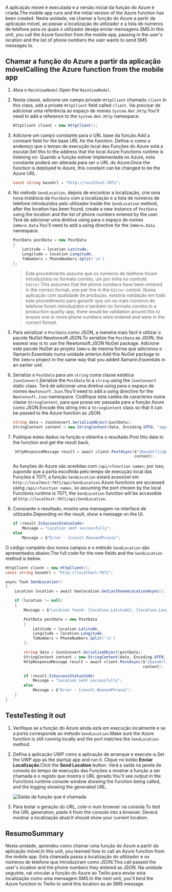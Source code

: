<span data-ttu-id="95936-101">A aplicação móvel é executada e a versão inicial da função do Azure é criada.</span><span class="sxs-lookup"><span data-stu-id="95936-101">The mobile app runs and the initial version of the Azure function has been created.</span></span> <span data-ttu-id="95936-102">Nesta unidade, vai chamar a função do Azure a partir da aplicação móvel, ao passar a localização do utilizador e a lista de números de telefone para os quais o utilizador deseja enviar mensagens SMS.</span><span class="sxs-lookup"><span data-stu-id="95936-102">In this unit, you call the Azure function from the mobile app, passing in the user's location and the list of phone numbers the user wants to send SMS messages to.</span></span>

## <a name="calling-the-azure-function-from-the-mobile-app"></a><span data-ttu-id="95936-103">Chamar a função do Azure a partir da aplicação móvel</span><span class="sxs-lookup"><span data-stu-id="95936-103">Calling the Azure function from the mobile app</span></span>

1. <span data-ttu-id="95936-104">Abra o `MainViewModel`.</span><span class="sxs-lookup"><span data-stu-id="95936-104">Open the `MainViewModel`.</span></span>

2. <span data-ttu-id="95936-105">Nesta classe, adicione um campo privado `HttpClient` chamado `client`.</span><span class="sxs-lookup"><span data-stu-id="95936-105">In this class, add a private `HttpClient` field called `client`.</span></span> <span data-ttu-id="95936-106">Vai precisar de adicionar uma referência ao espaço de nomes `System.Net.Http`.</span><span class="sxs-lookup"><span data-stu-id="95936-106">You'll need to add a reference to the `System.Net.Http` namespace.</span></span>

    ```cs
    HttpClient client = new HttpClient();
    ```

3. <span data-ttu-id="95936-107">Adicione um campo constante para o URL base da função.</span><span class="sxs-lookup"><span data-stu-id="95936-107">Add a constant field for the base URL for the function.</span></span> <span data-ttu-id="95936-108">Defina-o como o endereço que o tempo de execução local das Funções do Azure está a escutar.</span><span class="sxs-lookup"><span data-stu-id="95936-108">Set this to the address that the local Azure Functions runtime is listening on.</span></span> <span data-ttu-id="95936-109">Quando a função estiver implementada no Azure, esta constante poderá ser alterada para ser o URL do Azure.</span><span class="sxs-lookup"><span data-stu-id="95936-109">Once the function is deployed to Azure, this constant can be changed to be the Azure URL.</span></span>

    ```cs
    const string baseUrl = "http://localhost:7071";
    ```

4. <span data-ttu-id="95936-110">No método `SendLocation`, depois de encontrar a localização, crie uma nova instância de `PostData` com a localização e a lista de números de telefone introduzidos pelo utilizador.</span><span class="sxs-lookup"><span data-stu-id="95936-110">Inside the `SendLocation` method, after the location has been found, create a new instance of `PostData` using the location and the list of phone numbers entered by the user.</span></span> <span data-ttu-id="95936-111">Terá de adicionar uma diretiva using para o espaço de nomes `ImHere.Data`.</span><span class="sxs-lookup"><span data-stu-id="95936-111">You'll need to add a using directive for the `ImHere.Data` namespace.</span></span>

    ```cs
    PostData postData = new PostData
    {
        Latitude = location.Latitude,
        Longitude = location.Longitude,
        ToNumbers = PhoneNumbers.Split('\n')
    };
    ```

    > <span data-ttu-id="95936-112">Este procedimento assume que os números de telefone foram introduzidos no formato correto, um por linha no controlo `Editor`.</span><span class="sxs-lookup"><span data-stu-id="95936-112">This assumes that the phone numbers have been entered in the correct format, one per line in the `Editor` control.</span></span> <span data-ttu-id="95936-113">Numa aplicação com qualidade de produção, existiria validação em todo este procedimento para garantir que um ou mais números de telefone foram introduzidos e também no formato correto.</span><span class="sxs-lookup"><span data-stu-id="95936-113">In a production-quality app, there would be validation around this to ensure one or more phone numbers were entered and were in the correct format.</span></span>

5. <span data-ttu-id="95936-114">Para serializar o `PostData` como JSON, a maneira mais fácil é utilizar o pacote NuGet Newtonsoft.JSON.</span><span class="sxs-lookup"><span data-stu-id="95936-114">To serialize the `PostData` as JSON, the easiest way is to use the Newtonsoft.JSON NuGet package.</span></span> <span data-ttu-id="95936-115">Adicione este pacote NuGet ao projeto `ImHere` da mesma forma que adicionou o Xamarin.Essentials numa unidade anterior.</span><span class="sxs-lookup"><span data-stu-id="95936-115">Add this NuGet package to the `ImHere` project in the same way that you added Xamarin.Essentials in an earlier unit.</span></span>

6. <span data-ttu-id="95936-116">Serialize o `PostData` para um `string` coma classe estática `JsonConvert`.</span><span class="sxs-lookup"><span data-stu-id="95936-116">Serialize the `PostData` to a `string` using the `JsonConvert` static class.</span></span> <span data-ttu-id="95936-117">Terá de adicionar uma diretiva using para o espaço de nomes `Newtonsoft.Json`.</span><span class="sxs-lookup"><span data-stu-id="95936-117">You'll need to add a using directive for the `Newtonsoft.Json` namespace.</span></span> <span data-ttu-id="95936-118">Codifique esta cadeia de caracteres numa classe `StringContent`, para que possa ser passada para a função Azure como JSON.</span><span class="sxs-lookup"><span data-stu-id="95936-118">Encode this string into a `StringContent` class so that it can be passed to the Azure function as JSON.</span></span>

    ```cs
    string data = JsonConvert.SerializeObject(postData);
    StringContent content = new StringContent(data, Encoding.UTF8, "application/json");
    ```

7. <span data-ttu-id="95936-119">Publique estes dados na função e obtenha o resultado.</span><span class="sxs-lookup"><span data-stu-id="95936-119">Post this data to the function and get the result back.</span></span>

   ```cs
    HttpResponseMessage result = await client.PostAsync($"{baseUrl}/api/SendLocation",
                                                        content);
   ```

   <span data-ttu-id="95936-120">As funções do Azure são acedidas com `/api/<function name>`; por isso, supondo que a porta escolhida pelo tempo de execução local das Funções é 7071, a função `SendLocation` estará acessível em `http://localhost:7071/api/SendLocation`.</span><span class="sxs-lookup"><span data-stu-id="95936-120">Azure functions are accessed using `/api/<function name>`, so assuming the port chosen by the local Functions runtime is 7071, the `SendLocation` function will be accessible at `http://localhost:7071/api/SendLocation`.</span></span>

8. <span data-ttu-id="95936-121">Consoante o resultado, mostre uma mensagem na interface de utilizador.</span><span class="sxs-lookup"><span data-stu-id="95936-121">Depending on the result, show a message on the UI.</span></span>

    ```cs
    if (result.IsSuccessStatusCode)
        Message = "Location sent successfully";
    else
        Message = $"Error - {result.ReasonPhrase}";
    ```

<span data-ttu-id="95936-122">O código completo dos novos campos e o método `SendLocation` são apresentados abaixo.</span><span class="sxs-lookup"><span data-stu-id="95936-122">The full code for the new fields and the `SendLocation` method is below.</span></span>

```cs
HttpClient client = new HttpClient();
const string baseUrl = "http://localhost:7071";

async Task SendLocation()
{
    Location location = await Geolocation.GetLastKnownLocationAsync();

    if (location != null)
    {
        Message = $"Location found: {location.Latitude}, {location.Longitude}.";

        PostData postData = new PostData
        {
            Latitude = location.Latitude,
            Longitude = location.Longitude,
            ToNumbers = PhoneNumbers.Split('\n')
        };

        string data = JsonConvert.SerializeObject(postData);
        StringContent content = new StringContent(data, Encoding.UTF8, "application/json");
        HttpResponseMessage result = await client.PostAsync($"{baseUrl}/api/SendLocation",
                                                            content);

        if (result.IsSuccessStatusCode)
            Message = "Location sent successfully";
        else
            Message = $"Error - {result.ReasonPhrase}";
    }
}
```

## <a name="testing-it-out"></a><span data-ttu-id="95936-123">Teste</span><span class="sxs-lookup"><span data-stu-id="95936-123">Testing it out</span></span>

1. <span data-ttu-id="95936-124">Verifique se a função do Azure ainda está em execução localmente e se a porta corresponde ao método `SendLocation`.</span><span class="sxs-lookup"><span data-stu-id="95936-124">Make sure the Azure function is still running locally and the port matches the `SendLocation` method.</span></span>

2. <span data-ttu-id="95936-125">Defina a aplicação UWP como a aplicação de arranque e execute-a.</span><span class="sxs-lookup"><span data-stu-id="95936-125">Set the UWP app as the startup app and run it.</span></span> <span data-ttu-id="95936-126">Clique no botão **Enviar Localização**.</span><span class="sxs-lookup"><span data-stu-id="95936-126">Click the **Send Location** button.</span></span> <span data-ttu-id="95936-127">Verá a saída na janela de consola do tempo de execução das Funções a mostrar a função a ser chamada e o registo que mostra o URL gerado.</span><span class="sxs-lookup"><span data-stu-id="95936-127">You'll see output in the Functions runtime console window showing the function being called, and the logging showing the generated URL.</span></span>

    ![Saída da função que é chamada](../media/6-function-called.png)

3. <span data-ttu-id="95936-129">Para testar a geração do URL, cole-o num browser na consola.</span><span class="sxs-lookup"><span data-stu-id="95936-129">To test the URL generation, paste it from the console into a browser.</span></span> <span data-ttu-id="95936-130">Deverá mostrar a localização atual.</span><span class="sxs-lookup"><span data-stu-id="95936-130">It should show your current location.</span></span>

## <a name="summary"></a><span data-ttu-id="95936-131">Resumo</span><span class="sxs-lookup"><span data-stu-id="95936-131">Summary</span></span>

<span data-ttu-id="95936-132">Nesta unidade, aprendeu como chamar uma função do Azure a partir da aplicação móvel.</span><span class="sxs-lookup"><span data-stu-id="95936-132">In this unit, you learned how to call an Azure function from the mobile app.</span></span> <span data-ttu-id="95936-133">Esta chamada passa a localização do utilizador e os números de telefone que introduziram como JSON.</span><span class="sxs-lookup"><span data-stu-id="95936-133">This call passed the user's location and the phone numbers they entered as JSON.</span></span> <span data-ttu-id="95936-134">Na unidade seguinte, vai vincular a função do Azure ao Twilio para enviar esta localização como uma mensagem SMS.</span><span class="sxs-lookup"><span data-stu-id="95936-134">In the next unit, you'll bind the Azure function to Twilio to send this location as an SMS message.</span></span>